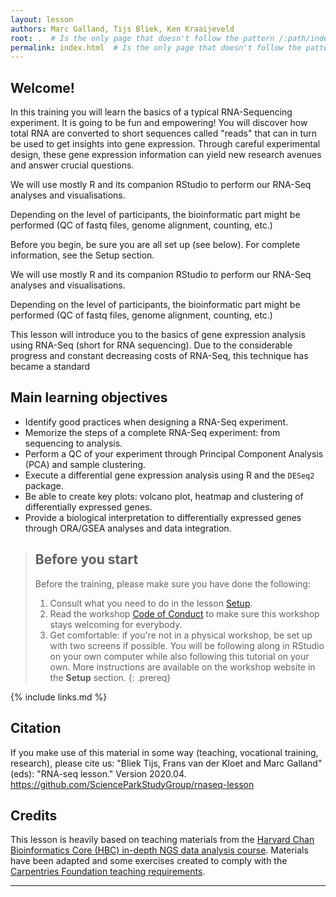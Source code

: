 ```yaml
---
layout: lesson
authors: Marc Galland, Tijs Bliek, Ken Kraaijeveld
root: .  # Is the only page that doesn't follow the pattern /:path/index.html
permalink: index.html  # Is the only page that doesn't follow the pattern /:path/index.html
---
```


## Welcome!

In this training you will learn the basics of a typical RNA-Sequencing experiment. It is going to be fun and empowering! You will discover how total RNA are converted to short sequences called "reads" that can in turn be used to get insights into gene expression. Through careful experimental design, these gene expression information can yield new research avenues and answer crucial questions. 

We will use mostly R and its companion RStudio to perform our RNA-Seq analyses and visualisations. 

Depending on the level of participants, the bioinformatic part might be performed (QC of fastq files, genome alignment, counting, etc.)

Before you begin, be sure you are all set up (see below). For complete information, see the Setup section. 

We will use mostly R and its companion RStudio to perform our RNA-Seq analyses and visualisations. 

Depending on the level of participants, the bioinformatic part might be performed (QC of fastq files, genome alignment, counting, etc.)  

This lesson will introduce you to the basics of gene expression analysis using RNA-Seq (short for RNA sequencing). Due to the considerable progress and constant decreasing costs of RNA-Seq, this technique has became a standard

## Main learning objectives
- Identify good practices when designing a RNA-Seq experiment.
- Memorize the steps of a complete RNA-Seq experiment: from sequencing to analysis.
- Perform a QC of your experiment through Principal Component Analysis (PCA) and sample clustering. 
- Execute a differential gene expression analysis using R and the `DESeq2` package.  
- Be able to create key plots: volcano plot, heatmap and clustering of differentially expressed genes.  
- Provide a biological interpretation to differentially expressed genes through ORA/GSEA analyses and data integration.

> ## Before you start
>
> Before the training, please make sure you have done the following: 
>
> 1. Consult what you need to do in the lesson [Setup](https://scienceparkstudygroup.github.io/rna-seq-lesson/setup.html).
> 2. Read the workshop [Code of Conduct](https://docs.carpentries.org/topic_folders/policies/code-of-conduct.html) to make sure this workshop stays welcoming for everybody.
> 3. Get comfortable: if you're not in a physical workshop, be set up with two screens if possible. You will be following along in RStudio on your own computer while also following this tutorial on your own.
> More instructions are available on the workshop website in the **Setup** section.
{: .prereq}

{% include links.md %}

## Citation
If you make use of this material in some way (teaching, vocational training, research), please cite us:
"Bliek Tijs, Frans van der Kloet and Marc Galland" (eds): "RNA-seq lesson."  Version 2020.04.
https://github.com/ScienceParkStudyGroup/rnaseq-lesson

## Credits
This lesson is heavily based on teaching materials from the [Harvard Chan Bioinformatics Core (HBC) in-depth NGS data analysis course](https://hbctraining.github.io/In-depth-NGS-Data-Analysis-Course/). Materials have been adapted and some exercises created to comply with the [Carpentries Foundation teaching requirements](https://carpentries.github.io/instructor-training/).


----



